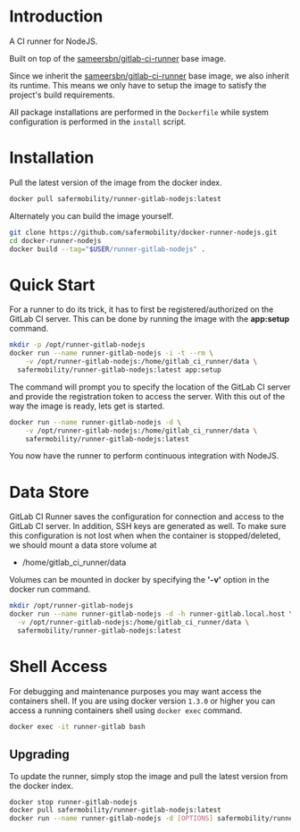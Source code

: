 # Introduction

A CI runner for NodeJS.

Built on top of the [sameersbn/gitlab-ci-runner](https://github.com/sameersbn/docker-gitlab-ci-runner) base image.

Since we inherit the [sameersbn/gitlab-ci-runner](https://github.com/sameersbn/docker-gitlab-ci-runner) base image, we also inherit its runtime. This means we only have to setup the image to satisfy the project's build requirements.

All package installations are performed in the `Dockerfile` while system configuration is performed in the `install` script.

# Installation

Pull the latest version of the image from the docker index.

```bash
docker pull safermobility/runner-gitlab-nodejs:latest
```

Alternately you can build the image yourself.

```bash
git clone https://github.com/safermobility/docker-runner-nodejs.git
cd docker-runner-nodejs
docker build --tag="$USER/runner-gitlab-nodejs" .
```

# Quick Start
For a runner to do its trick, it has to first be registered/authorized on the GitLab CI server. This can be done by running the image with the **app:setup** command.

```bash
mkdir -p /opt/runner-gitlab-nodejs
docker run --name runner-gitlab-nodejs -i -t --rm \
	-v /opt/runner-gitlab-nodejs:/home/gitlab_ci_runner/data \
  safermobility/runner-gitlab-nodejs:latest app:setup
```

The command will prompt you to specify the location of the GitLab CI server and provide the registration token to access the server. With this out of the way the image is ready, lets get is started.

```bash
docker run --name runner-gitlab-nodejs -d \
	-v /opt/runner-gitlab-nodejs:/home/gitlab_ci_runner/data \
	safermobility/runner-gitlab-nodejs:latest
```

You now have the runner to perform continuous integration with NodeJS.

# Data Store
GitLab CI Runner saves the configuration for connection and access to the GitLab CI server. In addition, SSH keys are generated as well. To make sure this configuration is not lost when when the container is stopped/deleted, we should mount a data store volume at

* /home/gitlab_ci_runner/data

Volumes can be mounted in docker by specifying the **'-v'** option in the docker run command.

```bash
mkdir /opt/runner-gitlab-nodejs
docker run --name runner-gitlab-nodejs -d -h runner-gitlab.local.host \
  -v /opt/runner-gitlab-nodejs:/home/gitlab_ci_runner/data \
  safermobility/runner-gitlab-nodejs:latest
```

# Shell Access

For debugging and maintenance purposes you may want access the containers shell. If you are using docker version `1.3.0` or higher you can access a running containers shell using `docker exec` command.

```bash
docker exec -it runner-gitlab bash
```
## Upgrading

To update the runner, simply stop the image and pull the latest version from the docker index.

```bash
docker stop runner-gitlab-nodejs
docker pull safermobility/runner-gitlab-nodejs:latest
docker run --name runner-gitlab-nodejs -d [OPTIONS] safermobility/runner-gitlab-nodejs:latest
```
